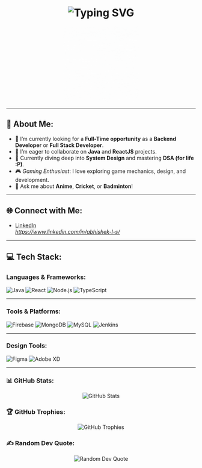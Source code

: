 <div align="center">
  <h1>
    <img src="https://readme-typing-svg.herokuapp.com?font=Jetbrains+Mono&size=40&duration=5000&color=33FF33&center=true&vCenter=true&width=800&lines=Hey+there!+I'm+Abhishek;Welcome+to+my+GitHub+profile!;Let's+explore+code+together!" alt="Typing SVG" />
  </h1>
  <img src="luffy.gif" alt="Gaming GIF" width="200" />
</div>

---

## 💫 About Me:
- 🔭 I’m currently looking for a **Full-Time opportunity** as a **Backend Developer** or **Full Stack Developer**.
- 👯 I’m eager to collaborate on **Java** and **ReactJS** projects.
- 🌱 Currently diving deep into **System Design** and mastering **DSA (for life :P)**.
- 🎮 *Gaming Enthusiast*: I love exploring game mechanics, design, and development.
- 💬 Ask me about **Anime**, **Cricket**, or **Badminton**!

---

## 🌐 Connect with Me:
- [LinkedIn](#)  
*https://www.linkedin.com/in/abhishek-l-s/*

---

## 💻 Tech Stack:
### Languages & Frameworks:
![Java](https://img.shields.io/badge/Java-%23ED8B00.svg?style=for-the-badge&logo=java&logoColor=white)
![React](https://img.shields.io/badge/React-%2361DAFB.svg?style=for-the-badge&logo=react&logoColor=black)
![Node.js](https://img.shields.io/badge/Node.js-%23339933.svg?style=for-the-badge&logo=node.js&logoColor=white)
![TypeScript](https://img.shields.io/badge/TypeScript-%23007ACC.svg?style=for-the-badge&logo=typescript&logoColor=white)

---
### Tools & Platforms:
![Firebase](https://img.shields.io/badge/Firebase-%23FFCA28.svg?style=for-the-badge&logo=firebase&logoColor=black)
![MongoDB](https://img.shields.io/badge/MongoDB-%2347A248.svg?style=for-the-badge&logo=mongodb&logoColor=white)
![MySQL](https://img.shields.io/badge/MySQL-%2300f.svg?style=for-the-badge&logo=mysql&logoColor=white)
![Jenkins](https://img.shields.io/badge/Jenkins-%23D24939.svg?style=for-the-badge&logo=jenkins&logoColor=white)

---
### Design Tools:
![Figma](https://img.shields.io/badge/Figma-%23F24E1E.svg?style=for-the-badge&logo=figma&logoColor=white)
![Adobe XD](https://img.shields.io/badge/Adobe%20XD-%23FF61F6.svg?style=for-the-badge&logo=adobe-xd&logoColor=black)

---

### 📊 GitHub Stats:
<div align="center"> <img src="https://github-profile-summary-cards.vercel.app/api/cards/profile-details?username=AbhiGoku&theme=github_dark" alt="GitHub Stats" /> </div>

### 🏆 GitHub Trophies:
<div align="center"> <img src="https://github-profile-trophy.vercel.app/?username=AbhiGoku&theme=nord" alt="GitHub Trophies" /> </div>

### ✍️ Random Dev Quote:
<div align="center"> <img src="https://quotes-github-readme.vercel.app/api?type=horizontal&theme=nord" alt="Random Dev Quote" /> </div>
